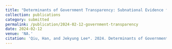 ```yaml
---
title: "Determinants of Government Transparency: Subnational Evidence from China."
collection: publications
category: submitted
permalink: /publication/2024-02-12-government-transparency
date: 2024-02-12
venue: 'NA.'
citation: 'Qiu, Han, and Jekyung Lee*. 2024. Determinants of Government Transparency: Subnational Evidence from China.'
---
```

